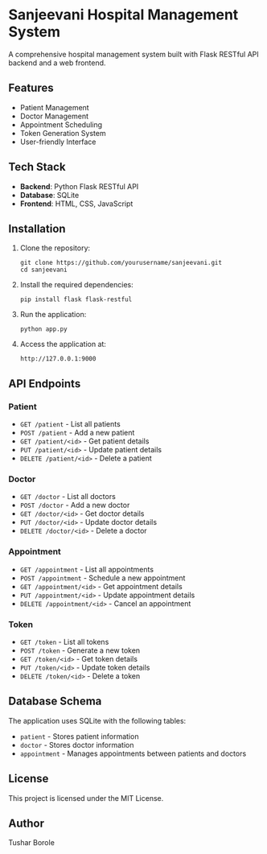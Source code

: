# Sanjeevani Hospital Management System

A comprehensive hospital management system built with Flask RESTful API backend and a web frontend.

## Features

- Patient Management
- Doctor Management
- Appointment Scheduling
- Token Generation System
- User-friendly Interface

## Tech Stack

- **Backend**: Python Flask RESTful API
- **Database**: SQLite
- **Frontend**: HTML, CSS, JavaScript

## Installation

1. Clone the repository:
   ```
   git clone https://github.com/yourusername/sanjeevani.git
   cd sanjeevani
   ```

2. Install the required dependencies:
   ```
   pip install flask flask-restful
   ```

3. Run the application:
   ```
   python app.py
   ```

4. Access the application at:
   ```
   http://127.0.0.1:9000
   ```

## API Endpoints

### Patient
- `GET /patient` - List all patients
- `POST /patient` - Add a new patient
- `GET /patient/<id>` - Get patient details
- `PUT /patient/<id>` - Update patient details
- `DELETE /patient/<id>` - Delete a patient

### Doctor
- `GET /doctor` - List all doctors
- `POST /doctor` - Add a new doctor
- `GET /doctor/<id>` - Get doctor details
- `PUT /doctor/<id>` - Update doctor details
- `DELETE /doctor/<id>` - Delete a doctor

### Appointment
- `GET /appointment` - List all appointments
- `POST /appointment` - Schedule a new appointment
- `GET /appointment/<id>` - Get appointment details
- `PUT /appointment/<id>` - Update appointment details
- `DELETE /appointment/<id>` - Cancel an appointment

### Token
- `GET /token` - List all tokens
- `POST /token` - Generate a new token
- `GET /token/<id>` - Get token details
- `PUT /token/<id>` - Update token details
- `DELETE /token/<id>` - Delete a token

## Database Schema

The application uses SQLite with the following tables:
- `patient` - Stores patient information
- `doctor` - Stores doctor information
- `appointment` - Manages appointments between patients and doctors

## License

This project is licensed under the MIT License.

## Author

Tushar Borole 